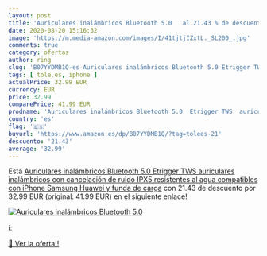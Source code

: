 ```yaml
---
layout: post
title: 'Auriculares inalámbricos Bluetooth 5.0   al 21.43 % de descuento'
date: 2020-08-20 15:16:32
image: 'https://m.media-amazon.com/images/I/41tjtjIZxtL._SL200_.jpg'
comments: true
category: ofertas
author: ring
slug: 'B07YYDMB1Q-es Auriculares inalámbricos Bluetooth 5.0 Etrigger TWS...'
tags: [ tole.es, iphone ]
actualPrice: 32.99 EUR
currency: EUR
price: 32.99
comparePrice: 41.99 EUR
prodname: 'Auriculares inalámbricos Bluetooth 5.0  Etrigger TWS  auriculares inalámbricos con cancelación de ruido IPX5  resistentes al agua  compatibles con iPhone  Samsung  Huawei y funda de carga'
country: 'es'
flag: '🇪🇸'
buyurl: 'https://www.amazon.es/dp/B07YYDMB1Q/?tag=tolees-21'
descuento: '21.43'
average: '32.99'
---
```


Está [Auriculares inalámbricos Bluetooth 5.0  Etrigger TWS  auriculares inalámbricos con cancelación de ruido IPX5  resistentes al agua  compatibles con iPhone  Samsung  Huawei y funda de carga](https://www.amazon.es/dp/B07YYDMB1Q/?tag=tolees-21) con 21.43 de descuento por 32.99 EUR (original: 41.99 EUR) en el siguiente enlace!

[![Auriculares inalámbricos Bluetooth 5.0  ](https://m.media-amazon.com/images/I/41tjtjIZxtL._SL200_.jpg)](https://www.amazon.es/dp/B07YYDMB1Q/?tag=tolees-21)

ℹ️:


[🛒 Ver la oferta!!](https://www.amazon.es/dp/B07YYDMB1Q/?tag=tolees-21)
